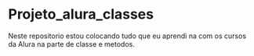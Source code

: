 # Projeto_alura_classes
Neste repositorio estou colocando tudo que eu aprendi na com os cursos da Alura na parte de classe e metodos.
